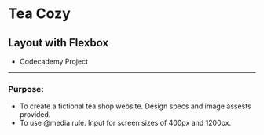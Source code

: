 # Tea Cozy 
## Layout with Flexbox
- Codecademy Project
*** 
### Purpose: 
- To create a fictional tea shop website.  Design specs and image assests provided.  
- To use @media rule. Input for screen sizes of 400px and 1200px. 

